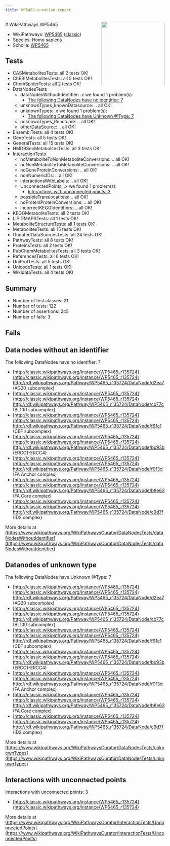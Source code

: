 ```yaml
---
title: WP5465 curation report
---
```


<img style="float: right; width: 200px" src="https://upload.wikimedia.org/wikipedia/commons/thumb/8/83/Wplogo_with_text_500.png/640px-Wplogo_with_text_500.png" />
# WikiPathways WP5465

* WikiPathways: [WP5465](https://wikipathways.org/pathways/WP5465) ([classic](https://classic.wikipathways.org/instance/WP5465))
* Species: Homo sapiens
* Scholia: [WP5465](https://scholia.toolforge.org/wikipathways/WP5465)
## Tests
* CASMetabolitesTests: all 2 tests OK!
* ChEBIMetabolitesTests: all 5 tests OK!
* ChemSpiderTests: all 2 tests OK!
* DataNodesTests
    * dataNodesWithoutIdentifier: .x we found 1 problem(s):
        * [The following DataNodes have no identifier: 7](#d2d32fa6)
    * unknownTypes_knownDatasource: .. all OK!
    * unknownTypes: .x we found 1 problem(s):
        * [The following DataNodes have Unknown @Type: 7](#839973e5)
    * unknownTypes_Reactome: .. all OK!
    * otherDataSource: .. all OK!
* EnsemblTests: all 4 tests OK!
* GeneTests: all 5 tests OK!
* GeneralTests: all 15 tests OK!
* HMDBSecMetabolitesTests: all 3 tests OK!
* InteractionTests
    * noMetaboliteToNonMetaboliteConversions: .. all OK!
    * noNonMetaboliteToMetaboliteConversions: .. all OK!
    * noGeneProteinConversions: .. all OK!
    * nonNumericIDs: .. all OK!
    * interactionsWithLabels: .. all OK!
    * UnconnectedPoints: .x we found 1 problem(s):
        * [Interactions with unconnected points: 3](#35a61adb)
    * possibleTranslocations: .. all OK!
    * noProteinProteinConversions: .. all OK!
    * incorrectKEGGIdentifiers: .. all OK!
* KEGGMetaboliteTests: all 2 tests OK!
* LIPIDMAPSTests: all 1 tests OK!
* MetaboliteStructureTests: all 1 tests OK!
* MetabolitesTests: all 15 tests OK!
* OudatedDataSourcesTests: all 24 tests OK!
* PathwayTests: all 8 tests OK!
* ProteinsTests: all 2 tests OK!
* PubChemMetabolitesTests: all 3 tests OK!
* ReferencesTests: all 6 tests OK!
* UniProtTests: all 5 tests OK!
* UnicodeTests: all 1 tests OK!
* WikidataTests: all 4 tests OK!


## Summary

* Number of test classes: 21
* Number of tests: 122
* Number of assertions: 245
* Number of fails: 3

## Fails

<a name="d2d32fa6" />

## Data nodes without an identifier

The following DataNodes have no identifier: 7

* [http://classic.wikipathways.org/instance/WP5465_r135724](http://classic.wikipathways.org/instance/WP5465_r135724) http://rdf.wikipathways.org/Pathway/WP5465_r135724/DataNode/d2ea7 (AG20 subcomplex)
* [http://classic.wikipathways.org/instance/WP5465_r135724](http://classic.wikipathways.org/instance/WP5465_r135724) http://rdf.wikipathways.org/Pathway/WP5465_r135724/DataNode/cb77c (BL100 subcomplex)
* [http://classic.wikipathways.org/instance/WP5465_r135724](http://classic.wikipathways.org/instance/WP5465_r135724) http://rdf.wikipathways.org/Pathway/WP5465_r135724/DataNode/f91c1 (CEF subcomplex)
* [http://classic.wikipathways.org/instance/WP5465_r135724](http://classic.wikipathways.org/instance/WP5465_r135724) http://rdf.wikipathways.org/Pathway/WP5465_r135724/DataNode/bc93b (ERCC1-ERCC4)
* [http://classic.wikipathways.org/instance/WP5465_r135724](http://classic.wikipathways.org/instance/WP5465_r135724) http://rdf.wikipathways.org/Pathway/WP5465_r135724/DataNode/f0f3d (FA Anchor complex)
* [http://classic.wikipathways.org/instance/WP5465_r135724](http://classic.wikipathways.org/instance/WP5465_r135724) http://rdf.wikipathways.org/Pathway/WP5465_r135724/DataNode/b8e63 (FA Core complex)
* [http://classic.wikipathways.org/instance/WP5465_r135724](http://classic.wikipathways.org/instance/WP5465_r135724) http://rdf.wikipathways.org/Pathway/WP5465_r135724/DataNode/c9d7f (ID2 complex)


More details at [https://www.wikipathways.org/WikiPathwaysCurator/DataNodesTests/dataNodesWithoutIdentifier](https://www.wikipathways.org/WikiPathwaysCurator/DataNodesTests/dataNodesWithoutIdentifier)

<a name="839973e5" />

## Datanodes of unknown type

The following DataNodes have Unknown @Type: 7

* [http://classic.wikipathways.org/instance/WP5465_r135724](http://classic.wikipathways.org/instance/WP5465_r135724) http://rdf.wikipathways.org/Pathway/WP5465_r135724/DataNode/d2ea7 (AG20 subcomplex)
* [http://classic.wikipathways.org/instance/WP5465_r135724](http://classic.wikipathways.org/instance/WP5465_r135724) http://rdf.wikipathways.org/Pathway/WP5465_r135724/DataNode/cb77c (BL100 subcomplex)
* [http://classic.wikipathways.org/instance/WP5465_r135724](http://classic.wikipathways.org/instance/WP5465_r135724) http://rdf.wikipathways.org/Pathway/WP5465_r135724/DataNode/f91c1 (CEF subcomplex)
* [http://classic.wikipathways.org/instance/WP5465_r135724](http://classic.wikipathways.org/instance/WP5465_r135724) http://rdf.wikipathways.org/Pathway/WP5465_r135724/DataNode/bc93b (ERCC1-ERCC4)
* [http://classic.wikipathways.org/instance/WP5465_r135724](http://classic.wikipathways.org/instance/WP5465_r135724) http://rdf.wikipathways.org/Pathway/WP5465_r135724/DataNode/f0f3d (FA Anchor complex)
* [http://classic.wikipathways.org/instance/WP5465_r135724](http://classic.wikipathways.org/instance/WP5465_r135724) http://rdf.wikipathways.org/Pathway/WP5465_r135724/DataNode/b8e63 (FA Core complex)
* [http://classic.wikipathways.org/instance/WP5465_r135724](http://classic.wikipathways.org/instance/WP5465_r135724) http://rdf.wikipathways.org/Pathway/WP5465_r135724/DataNode/c9d7f (ID2 complex)


More details at [https://www.wikipathways.org/WikiPathwaysCurator/DataNodesTests/unknownTypes](https://www.wikipathways.org/WikiPathwaysCurator/DataNodesTests/unknownTypes)

<a name="35a61adb" />

## Interactions with unconnected points

Interactions with unconnected points: 3

* [http://classic.wikipathways.org/instance/WP5465_r135724](http://classic.wikipathways.org/instance/WP5465_r135724)


More details at [https://www.wikipathways.org/WikiPathwaysCurator/InteractionTests/UnconnectedPoints](https://www.wikipathways.org/WikiPathwaysCurator/InteractionTests/UnconnectedPoints)

